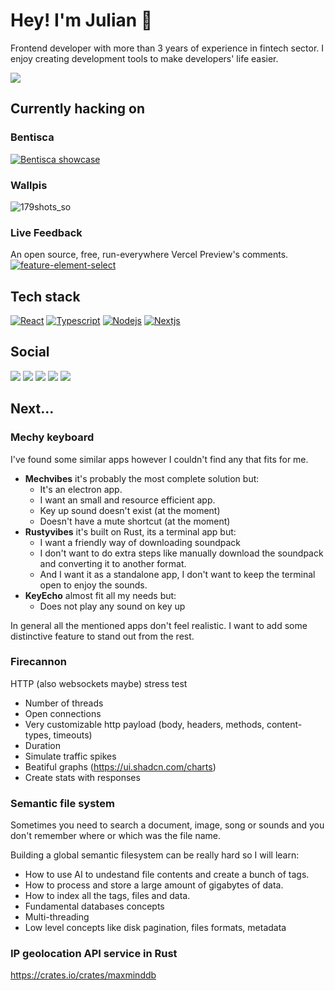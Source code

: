 # Hey! I'm Julian 🤙
Frontend developer with more than 3 years of experience in fintech sector. I enjoy creating development tools to make developers' life easier.

![](https://komarev.com/ghpvc/?username=JulianKominovic&style=flat&abbreviated=true)

## Currently hacking on

### Bentisca
[![Bentisca showcase](https://github.com/JulianKominovic/JulianKominovic/assets/70329467/54905d7b-a8d4-4a02-b2c9-c658e7962f75)](https://github.com/JulianKominovic/bentisca)

### Wallpis
![179shots_so](https://github.com/user-attachments/assets/784e8d63-3b9c-4564-ae35-12336d2ecf72)


### Live Feedback
An open source, free, run-everywhere Vercel Preview's comments.
[![feature-element-select](https://github.com/JulianKominovic/JulianKominovic/assets/70329467/85ef69df-bcb3-40e0-98a2-ab1a28e0f547)](https://github.com/JulianKominovic/live-feedback)


## Tech stack
[![React](https://bentos.jkominovic.dev/api/v1/generic-card?icon=siReact&subtitle=Frontend&size=wide)](https://bentos.jkominovic.dev/api/v1/generic-card?icon=siReact&subtitle=Frontend&size=square)
[![Typescript](https://bentos.jkominovic.dev/api/v1/generic-card?icon=siTypescript&subtitle=Frontend&size=wide)](https://bentos.jkominovic.dev/api/v1/generic-card?icon=siTypescript&subtitle=Frontend&size=square)
[![Nodejs](https://bentos.jkominovic.dev/api/v1/generic-card?icon=sinodedotjs&subtitle=Backend&size=wide)](https://bentos.jkominovic.dev/api/v1/generic-card?icon=sinodedotjs&subtitle=Backend&size=square)
[![Nextjs](https://bentos.jkominovic.dev/api/v1/generic-card?icon=sinextdotjs&subtitle=Backend&size=wide)](https://bentos.jkominovic.dev/api/v1/generic-card?icon=sinextdotjs&subtitle=Backend&size=square)

## Social
[![](https://bentos.jkominovic.dev/api/v1/bento-cards?url=https%3A%2F%2Fgithub.com%2FJulianKominovic&size=square)](https://github.com/JulianKominovic)
[![](https://bentos.jkominovic.dev/api/v1/bento-cards?url=https%3A%2F%2Ftwitter.com%2Fjuliankominovic&size=square)](https://twitter.com/juliankominovic)
[![](https://bentos.jkominovic.dev/api/v1/bento-cards?url=https%3A%2F%2Fwww.linkedin.com%2Fin%2Fjkominovic%2F&size=square)](https://www.linkedin.com/in/jkominovic/)
[![](https://bentos.jkominovic.dev/api/v1/bento-cards?url=https%3A%2F%2Fdev.to%2Fjuliankominovic&size=square)](https://dev.to/juliankominovic)
[![](https://bentos.jkominovic.dev/api/v1/bento-cards?url=https%3A%2F%2Fread.cv%2Fjkominovic&size=square)](https://read.cv/jkominovic)

## Next...
### Mechy keyboard

I've found some similar apps however I couldn't find any that fits for me.
- **Mechvibes** it's probably the most complete solution but:
  - It's an electron app.
  - I want an small and resource efficient app.
  - Key up sound doesn't exist (at the moment)
  - Doesn't have a mute shortcut (at the moment)
- **Rustyvibes** it's built on Rust, its a terminal app but:
  - I want a friendly way of downloading soundpack
  - I don't want to do extra steps like manually download the soundpack and converting it to another format.
  - And I want it as a standalone app, I don't want to keep the terminal open to enjoy the sounds.
- **KeyEcho** almost fit all my needs but:
  - Does not play any sound on key up

 In general all the mentioned apps don't feel realistic. I want to add some distinctive feature to stand out from the rest.

### Firecannon
HTTP (also websockets maybe) stress test
- Number of threads
- Open connections
- Very customizable http payload (body, headers, methods, content-types, timeouts)
- Duration
- Simulate traffic spikes
- Beatiful graphs (https://ui.shadcn.com/charts)
- Create stats with responses

### Semantic file system

Sometimes you need to search a document, image, song or sounds and you don't remember where or which was the file name.

Building a global semantic filesystem can be really hard so I will learn:

- How to use AI to undestand file contents and create a bunch of tags.
- How to process and store a large amount of gigabytes of data.
- How to index all the tags, files and data.
- Fundamental databases concepts
- Multi-threading
- Low level concepts like disk pagination, files formats, metadata


### IP geolocation API service in Rust
https://crates.io/crates/maxminddb
